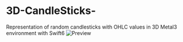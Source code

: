 # 3D-CandleSticks-
Representation of random candlesticks with OHLC values in 3D Metal3 environment with Swift6 
![Preview](https://github.com/user-attachments/assets/d7fa7ef4-4dc4-4582-8432-94fa6fc05ea2)
